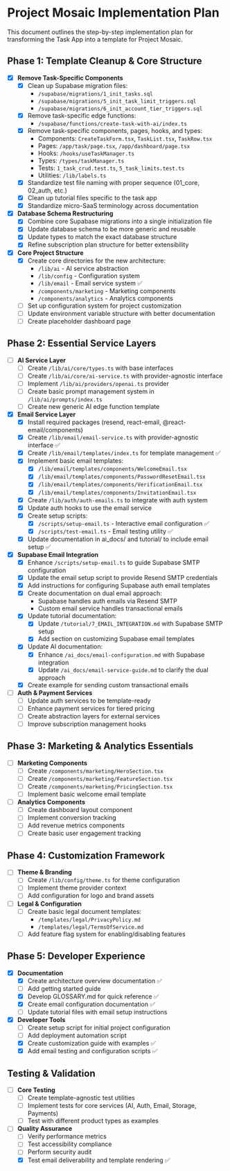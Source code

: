 # Project Mosaic Implementation Plan

This document outlines the step-by-step implementation plan for transforming the Task App into a template for Project Mosaic.

## Phase 1: Template Cleanup & Core Structure

- [x] **Remove Task-Specific Components**
  - [x] Clean up Supabase migration files:
    - `/supabase/migrations/1_init_tasks.sql`
    - `/supabase/migrations/5_init_task_limit_triggers.sql`
    - `/supabase/migrations/6_init_account_tier_triggers.sql`
  - [x] Remove task-specific edge functions:
    - `/supabase/functions/create-task-with-ai/index.ts`
  - [x] Remove task-specific components, pages, hooks, and types:
    - Components: `CreateTaskForm.tsx`, `TaskList.tsx`, `TaskRow.tsx`
    - Pages: `/app/task/page.tsx`, `/app/dashboard/page.tsx`
    - Hooks: `/hooks/useTaskManager.ts`
    - Types: `/types/taskManager.ts`
    - Tests: `1_task_crud.test.ts`, `5_task_limits.test.ts`
    - Utilities: `/lib/labels.ts`
  - [x] Standardize test file naming with proper sequence (01_core, 02_auth, etc.)
  - [x] Clean up tutorial files specific to the task app
  - [x] Standardize micro-SaaS terminology across documentation

- [x] **Database Schema Restructuring**
  - [x] Combine core Supabase migrations into a single initialization file
  - [x] Update database schema to be more generic and reusable
  - [x] Update types to match the exact database structure
  - [x] Refine subscription plan structure for better extensibility

- [x] **Core Project Structure**
  - [x] Create core directories for the new architecture:
    - `/lib/ai` - AI service abstraction
    - `/lib/config` - Configuration system
    - `/lib/email` - Email service system ✅
    - `/components/marketing` - Marketing components
    - `/components/analytics` - Analytics components
  - [ ] Set up configuration system for project customization
  - [ ] Update environment variable structure with better documentation
  - [ ] Create placeholder dashboard page

## Phase 2: Essential Service Layers

- [ ] **AI Service Layer**
  - [ ] Create `/lib/ai/core/types.ts` with base interfaces
  - [ ] Create `/lib/ai/core/ai-service.ts` with provider-agnostic interface
  - [ ] Implement `/lib/ai/providers/openai.ts` provider
  - [ ] Create basic prompt management system in `/lib/ai/prompts/index.ts`
  - [ ] Create new generic AI edge function template

- [x] **Email Service Layer**
  - [x] Install required packages (resend, react-email, @react-email/components)
  - [x] Create `/lib/email/email-service.ts` with provider-agnostic interface ✅
  - [x] Create `/lib/email/templates/index.ts` for template management ✅
  - [x] Implement basic email templates:
    - [x] `/lib/email/templates/components/WelcomeEmail.tsx`
    - [x] `/lib/email/templates/components/PasswordResetEmail.tsx`
    - [x] `/lib/email/templates/components/VerificationEmail.tsx`
    - [x] `/lib/email/templates/components/InvitationEmail.tsx`
  - [x] Create `/lib/auth/auth-emails.ts` to integrate with auth system
  - [x] Update auth hooks to use the email service
  - [x] Create setup scripts:
    - [x] `/scripts/setup-email.ts` - Interactive email configuration ✅
    - [x] `/scripts/test-email.ts` - Email testing utility ✅
  - [x] Update documentation in ai_docs/ and tutorial/ to include email setup ✅

- [x] **Supabase Email Integration**
  - [x] Enhance `/scripts/setup-email.ts` to guide Supabase SMTP configuration
  - [x] Update the email setup script to provide Resend SMTP credentials
  - [x] Add instructions for configuring Supabase auth email templates
  - [x] Create documentation on dual email approach:
    - Supabase handles auth emails via Resend SMTP
    - Custom email service handles transactional emails
  - [x] Update tutorial documentation:
    - [x] Update `/tutorial/7_EMAIL_INTEGRATION.md` with Supabase SMTP setup
    - [x] Add section on customizing Supabase email templates
  - [x] Update AI documentation:
    - [x] Enhance `/ai_docs/email-configuration.md` with Supabase integration
    - [x] Update `/ai_docs/email-service-guide.md` to clarify the dual approach
  - [x] Create example for sending custom transactional emails

- [ ] **Auth & Payment Services**
  - [ ] Update auth services to be template-ready
  - [ ] Enhance payment services for tiered pricing
  - [ ] Create abstraction layers for external services
  - [ ] Improve subscription management hooks

## Phase 3: Marketing & Analytics Essentials

- [ ] **Marketing Components**
  - [ ] Create `/components/marketing/HeroSection.tsx`
  - [ ] Create `/components/marketing/FeatureSection.tsx`
  - [ ] Create `/components/marketing/PricingSection.tsx`
  - [ ] Implement basic welcome email template

- [ ] **Analytics Components**
  - [ ] Create dashboard layout component
  - [ ] Implement conversion tracking
  - [ ] Add revenue metrics components
  - [ ] Create basic user engagement tracking

## Phase 4: Customization Framework

- [ ] **Theme & Branding**
  - [ ] Create `/lib/config/theme.ts` for theme configuration
  - [ ] Implement theme provider context
  - [ ] Add configuration for logo and brand assets

- [ ] **Legal & Configuration**
  - [ ] Create basic legal document templates:
    - `/templates/legal/PrivacyPolicy.md`
    - `/templates/legal/TermsOfService.md`
  - [ ] Add feature flag system for enabling/disabling features

## Phase 5: Developer Experience

- [x] **Documentation**
  - [x] Create architecture overview documentation ✅
  - [ ] Add getting started guide
  - [x] Develop GLOSSARY.md for quick reference ✅
  - [x] Create email configuration documentation ✅
  - [ ] Update tutorial files with email setup instructions

- [x] **Developer Tools**
  - [ ] Create setup script for initial project configuration
  - [ ] Add deployment automation script
  - [x] Create customization guide with examples ✅
  - [x] Add email testing and configuration scripts ✅

## Testing & Validation

- [ ] **Core Testing**
  - [ ] Create template-agnostic test utilities
  - [ ] Implement tests for core services (AI, Auth, Email, Storage, Payments)
  - [ ] Test with different product types as examples

- [ ] **Quality Assurance**
  - [ ] Verify performance metrics
  - [ ] Test accessibility compliance
  - [ ] Perform security audit
  - [x] Test email deliverability and template rendering ✅
